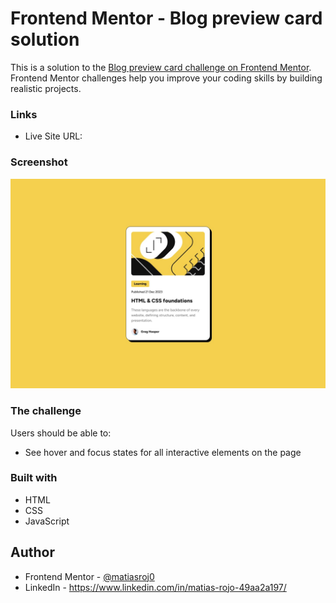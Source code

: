 # Frontend Mentor - Blog preview card solution

This is a solution to the [Blog preview card challenge on Frontend Mentor](https://www.frontendmentor.io/challenges/blog-preview-card-ckPaj01IcS). Frontend Mentor challenges help you improve your coding skills by building realistic projects. 

### Links

- Live Site URL: 

### Screenshot

![](./design/desktop-design.jpg)

### The challenge

Users should be able to:

- See hover and focus states for all interactive elements on the page

### Built with

- HTML
- CSS
- JavaScript

## Author

- Frontend Mentor - [@matiasroj0](https://www.frontendmentor.io/profile/matiasroj0)
- LinkedIn - https://www.linkedin.com/in/matias-rojo-49aa2a197/
